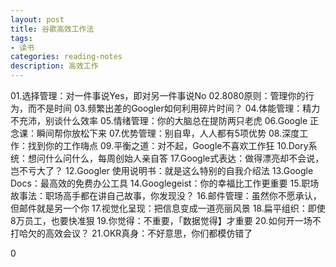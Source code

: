 ```yaml
---
layout: post
title: 谷歌高效工作法
tags:
- 读书
categories: reading-notes
description: 高效工作
---
```


01.选择管理：对一件事说Yes，即对另一件事说No
02.8080原则：管理你的行为，而不是时间
03.频繁出差的Googler如何利用碎片时间？
04.体能管理：精力不充沛，别谈什么效率
05.情绪管理：你的大脑总在提防两只老虎
06.Google 正念课：瞬间帮你放松下来
07.优势管理：别自卑，人人都有5项优势
08.深度工作：找到你的工作嗨点
09.平衡之道：对不起，Google不喜欢工作狂
10.Dory系统：想问什么问什么，每周创始人亲自答
17.Google式表达：做得漂亮却不会说，岂不亏大了？
12.Googler 使用说明书：就是这么特别的自我介绍法
13.Google Docs：最高效的免费办公工具
14.Googlegeist：你的幸福比工作更重要
15.职场故事法：职场高手都在讲自己故事，你发现没？
16.邮件管理：虽然你不愿承认，但邮件就是另一个你
17.视觉化呈现：把信息变成一道亮丽风景
18.扁平组织：即使8万员工，也要快准狠
19.你觉得：不重要，「数据觉得】才重要
20.如何开一场不打哈欠的高效会议？
21.OKR真身：不好意思，你们都模仿错了






0
